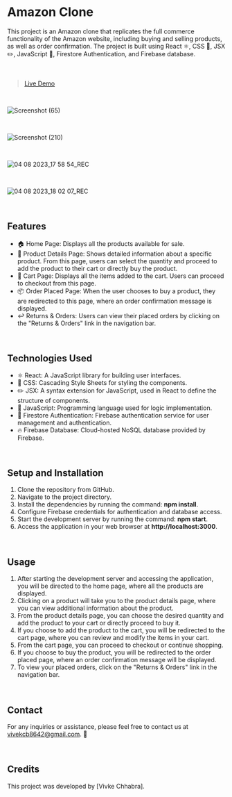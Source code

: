 # Amazon Clone

This project is an Amazon clone that replicates the full commerce functionality of the Amazon website, including buying and selling products, as well as order confirmation. The project is built using React ⚛️, CSS 🎨, JSX ✏️, JavaScript 🚀, Firestore Authentication, and Firebase database.

<br>

> [Live Demo](https://vivek-chhabra.github.io/Amazon-Clone/)

<br>

![Screenshot (65)](https://github.com/vivek-chhabra/Amazon-Clone/assets/105328667/b471c296-65c2-43f0-a496-5a920cf5557f)

<br>

![Screenshot (210)](https://github.com/vivek-chhabra/Amazon-Clone/assets/105328667/ce7407a4-4489-4e81-9a3c-7cb2681f0734)

<br>

![04 08 2023_17 58 54_REC](https://github.com/vivek-chhabra/Amazon-Clone/assets/105328667/ca2ae56e-ba85-4e73-8a3d-5817a0206f63)

<br>

![04 08 2023_18 02 07_REC](https://github.com/vivek-chhabra/Amazon-Clone/assets/105328667/5b9d57bc-759a-47f3-ac59-1e11c0f8edd8)

<br>

## Features

- 🏠 Home Page: Displays all the products available for sale.
- 📄 Product Details Page: Shows detailed information about a specific product. From this page, users can select the quantity and proceed to add the product to their cart or directly buy the product.
- 🛒 Cart Page: Displays all the items added to the cart. Users can proceed to checkout from this page.
- 📦 Order Placed Page: When the user chooses to buy a product, they are redirected to this page, where an order confirmation message is displayed.
- ↩️ Returns & Orders: Users can view their placed orders by clicking on the "Returns & Orders" link in the navigation bar.

<br>

## Technologies Used

- ⚛️ React: A JavaScript library for building user interfaces.
- 🎨 CSS: Cascading Style Sheets for styling the components.
- ✏️ JSX: A syntax extension for JavaScript, used in React to define the structure of components.
- 🚀 JavaScript: Programming language used for logic implementation.
- 🔐 Firestore Authentication: Firebase authentication service for user management and authentication.
- 🔥 Firebase Database: Cloud-hosted NoSQL database provided by Firebase.

<br>

## Setup and Installation

1. Clone the repository from GitHub.
2. Navigate to the project directory.
3. Install the dependencies by running the command: **npm install**.
4. Configure Firebase credentials for authentication and database access.
5. Start the development server by running the command: **npm start**.
6. Access the application in your web browser at **http://localhost:3000**.

<br>

## Usage

1. After starting the development server and accessing the application, you will be directed to the home page, where all the products are displayed.
2. Clicking on a product will take you to the product details page, where you can view additional information about the product.
3. From the product details page, you can choose the desired quantity and add the product to your cart or directly proceed to buy it.
4. If you choose to add the product to the cart, you will be redirected to the cart page, where you can review and modify the items in your cart.
5. From the cart page, you can proceed to checkout or continue shopping.
6. If you choose to buy the product, you will be redirected to the order placed page, where an order confirmation message will be displayed.
7. To view your placed orders, click on the "Returns & Orders" link in the navigation bar.

<br>

## Contact

For any inquiries or assistance, please feel free to contact us at [vivekcb8642@gmail.com](vivekcb8642@gmail.com). 📧

<br>

## Credits

This project was developed by [Vivke Chhabra].
